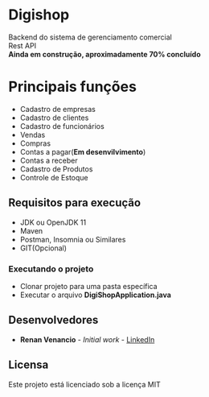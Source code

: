 # Digishop

Backend do sistema de gerenciamento comercial </br>
Rest API </br>
**Ainda em construção, aproximadamente 70% concluído**

# Principais funções

* Cadastro de empresas
* Cadastro de clientes
* Cadastro de funcionários
* Vendas
* Compras
* Contas a pagar(**Em desenvilvimento**)
* Contas a receber
* Cadastro de Produtos
* Controle de Estoque

## Requisitos para execução

* JDK ou OpenJDK 11
* Maven
* Postman, Insomnia ou Similares
* GIT(Opcional)

### Executando o projeto

* Clonar projeto para uma pasta específica
* Executar o arquivo **DigiShopApplication.java**

## Desenvolvedores

* **Renan Venancio** - *Initial work* - [LinkedIn](https://www.linkedin.com/in/renan-ven%C3%A2ncio-176674175/)

## Licensa

Este projeto está licenciado sob a licença MIT
